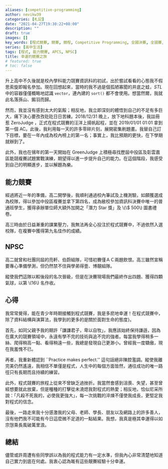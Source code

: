 ```yaml
---
aliases: [competitive-programming]
author: nevikw39
categories: [札記]
date: "2021-04-27T19:30:22+08:00"
description: ""
draft: true
images: []
key_words: [程式競賽, 競賽, 競程, Competitive Programming, 全國決賽, 全國賽, NHSPC, 能競, 資訊能競]
series: [高中生活]
tags: [程式, 能力競賽, APCS, NPSC]
title: 幸運的競賽之旅
# featured: true
# toc: false
---
```


升上高中不久後就是校內學科能力競賽資訊科的初試，出於嘗試看看的心態我不假思索旋即報名參加。現在回想起來，當時的我不過是個孤陋寡聞的井底之蛙，_STL_ 中的容器僅僅概略地認識 `vector`，連內建的 `sort()` 都不會使用。想當然爾，我就此名落孫山、鎩羽而歸。

然而，我並沒有感到太大的氣餒；相反地，我立即深刻的體悟到自己的不足有多巨大，痛下決心要孜孜矻矻日日苦練。2018/12/31 晚上，放下地科題本後，我註冊惹 ZeroJudge ，正式在程式競賽的汪洋上揚帆起程，並在 2019/01/01 01:01 拿到第一個 AC。此後，我利用每一天的許多零碎片刻，展開密集刷題畫。我替自己訂下目標，要在一年內成為校內榜上的第一名；事實上，我比預期的更快，在下學期就辦到了。

此外，我也在㋿年的第一天開始在 GreenJudge 上積極尋找歷屆中投區及彰雲嘉區能競複賽試題實戰演練，期望得以進一步提升自己的能力。在這個階段，我感受到自己的明顯進步，並以解題為樂。

## 能力競賽

經過將近一年的準備，高二開學後，我順利通過校內筆試及上機測驗，如願獲選成為校隊，得以參加中投區複賽並拿下第四名，成為敝校參加資訊科決賽中唯一的普通班學生，獲得承辦單位師大額外加開之「潛力 Star 獎」及 \\(\\$ 500\\) 圖書禮卷。

高三時由於日益漸重的課業壓力，我無法再全心投注於程式競賽中，不過依然入選校隊，在複賽中獲得第九名佳作的成績。

## NPSC

高二就曾和社團同屆的亮軒、伯蔚組隊，可惜初賽僅ＡＣ兩題飲恨。高三雖然宣稱要專心準備學測，但仍然禁不住與學弟得壹、博靚組隊。

縱使我們這隊以較後段的名次晉級，但是在決賽現場我們最終作出四題、獲得四顆氣球，以第 \\(16\\) 名作收。

## 心得

我常常覺得，能在青少年時期接觸到程式競賽，我是多麽地幸運！在程式競賽中，除了資料結構與演算法，我學到的更多的是關於面對生命的態度}。

首先，如同父親予我的期許「謙謙君子，卑以自牧」，我應該始終保持謙遜，因為在廣大的競賽領域中，永遠有學不完的技術與追不完的強者。每當我學得稍多一絲、爬得稍高一點、看得稍遠一些，我總是發現自己更渺小。曾經我一度驕傲，現在我羞愧不已。

再者，我重新體認到 ``Practice makes perfect.'' 這句話絕非陳腔濫調。縱使我離完美仍然遙遠，我相信不單僅是程式，人生中的每個方面皆然，通往成功的唯一路徑只有長期而且持續的練習。

此外，程式競賽的旅程上從來不曾缺乏過挫折。我當然會感到沮喪、失望，甚至曾經想要就此放棄，但是種種的打擊從未澆熄我對程式的熱愛；相反地，恰似尼采所說：「凡殺不死我的，必使我更強大」，每一次挑戰的淬煉不僅使我成長，更堅定我對程式的信念。

最後，一路走來我十分感激我的父母、老師、學長、朋友以及網路上的許多善人，沒有他們我不可能有今日這麼微不足道的一點結果。我想，我真是極其幸運得以如宗愨乘長風破萬里浪。

## 總結

儘管或許周遭有些同學誤以為我的程式能力有一定水準，但我內心非常清楚地知道自己實力到底在何處。我衷心認為𠹌有這些靚賽經驗十分幸運。
